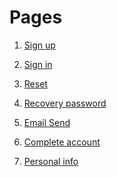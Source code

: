 # Pages
1) <a href="https://ruslanashr.github.io/pages_to_hw1/sign-up.html">Sign up</a>

2) <a href="https://ruslanashr.github.io/pages_to_hw1/sign-in.html">Sign in</a>

3) <a href="https://ruslanashr.github.io/pages_to_hw1/reset.html">Reset</a>

4) <a href="https://ruslanashr.github.io/pages_to_hw1/recoveryPassword.html">Recovery password</a>

5) <a href="https://ruslanashr.github.io/pages_to_hw1/emailSend.html">Email Send</a>

6) <a href="https://ruslanashr.github.io/pages_to_hw1/completeaccount">Complete account</a>

7) <a href="https://ruslanashr.github.io/pages_to_hw1/personalInfo">Personal info</a>
